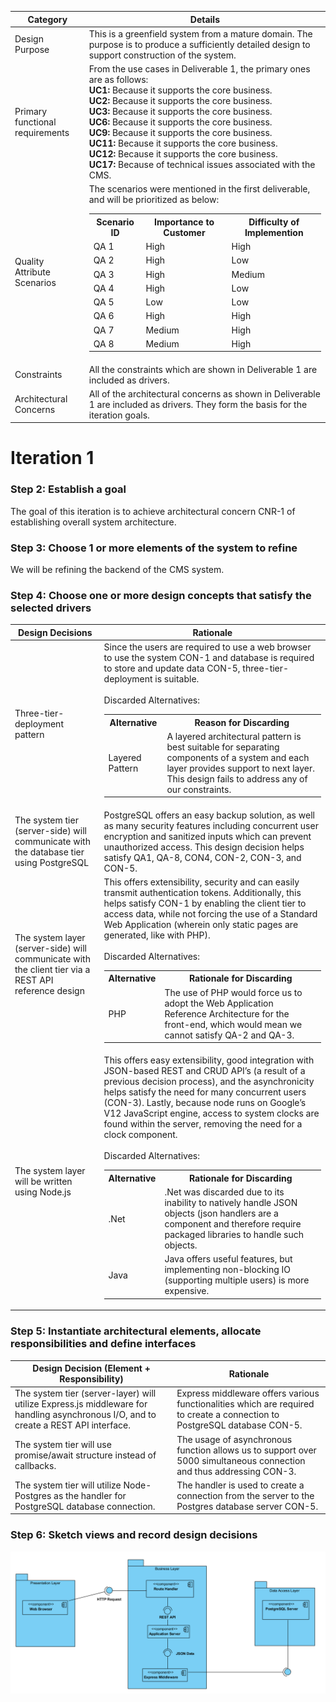 | Category                        | Details                                                      |
| ------------------------------- | ------------------------------------------------------------ |
| Design Purpose                  | This is a greenfield system from a mature domain. The purpose is to produce a sufficiently detailed design to support construction of the system. |
| Primary functional requirements | From the use cases in Deliverable 1, the primary ones are as follows:<br>**UC1:** Because it supports the core business.<br/>**UC2:** Because it supports the core business.<br/>**UC3:** Because it supports the core business.<br/>**UC6:** Because it supports the core business.<br/>**UC9:** Because it supports the core business.<br/>**UC11:** Because it supports the core business.<br/>**UC12:** Because it supports the core business.<br/>**UC17:** Because of technical issues associated with the CMS. |
| Quality Attribute Scenarios     | The scenarios were mentioned in the first deliverable, and will be prioritized as below:</br><table><tr><th>Scenario ID</th><th>Importance to Customer</th><th>Difficulty of Implemention</th></tr><tr><td>QA 1</td><td>High</td><td>High</td></tr><tr><td>QA 2</td><td>High</td><td>Low</td></tr><tr><td>QA 3</td><td>High</td><td>Medium</td></tr><tr><td>QA 4</td><td>High</td><td>Low</td></tr><tr><td>QA 5</td><td>Low</td><td>Low</td></tr><tr><td>QA 6</td><td>High</td><td>High</td></tr><tr><td>QA 7</td><td>Medium</td><td>High</td></tr><tr><td>QA 8</td><td>Medium</td><td>High</td></tr></table> |
| Constraints                     | All the constraints which are shown in Deliverable 1 are included as drivers. |
| Architectural Concerns          | All of the architectural concerns as shown in Deliverable 1 are included as drivers. They form the basis for the iteration goals. |

# Iteration 1
### Step 2: Establish a goal 
The goal of this iteration is to achieve architectural concern CNR-1 of establishing overall system architecture.

### Step 3: Choose 1 or more elements of the system to refine
We will be refining the backend of the CMS system. 

### Step 4: Choose one or more design concepts that satisfy the selected drivers
| Design Decisions                                             | Rationale                                                    |
| ------------------------------------------------------------ | ------------------------------------------------------------ |
| Three-tier-deployment pattern                                | Since the users are required to use a web browser to use the system CON-1 and database is required to store and update data CON-5, three-tier-deployment is suitable.<br><br>Discarded Alternatives: <br><table><tr><th>Alternative</th><th>Reason for Discarding</th></tr><tr><td>Layered Pattern</td><td>A layered architectural pattern is best suitable for separating components of a system and each layer provides support to next layer. This design fails to address any of our constraints. </td></tr></table> |
| The system tier (server-side) will communicate with the database tier using  PostgreSQL | PostgreSQL offers an easy backup solution, as well as many security features including concurrent user encryption and sanitized inputs which can prevent unauthorized access. This design decision helps satisfy QA1, QA-8, CON4, CON-2, CON-3, and CON-5. |
| The system layer (server-side) will communicate with the client tier via a REST API reference design | This offers extensibility, security and can easily transmit authentication tokens. Additionally, this helps satisfy CON-1 by enabling the client tier to access data, while not forcing the use of a Standard Web Application (wherein only static pages are generated, like with PHP). <br><br>Discarded Alternatives:<br><table><tr><th>Alternative</th><th>Rationale for Discarding</th></tr><tr><td>PHP</td><td>The use of PHP would force us to adopt the Web Application Reference Architecture for the front-end, which would mean we cannot satisfy QA-2 and QA-3.</td></tr></table> |
| The system layer will be written using Node.js | This offers easy extensibility, good integration with JSON-based REST and CRUD API’s (a result of a previous decision process), and the asynchronicity helps satisfy the need for many concurrent users (CON-3). Lastly, because node runs on Google’s V12 JavaScript engine, access to system clocks are found within the server, removing the need for a clock component.<br><br>Discarded Alternatives:<br><table><tr><th>Alternative</th><th>Rationale for Discarding</th></tr><tr><td>.Net</td><td>.Net was discarded due to its inability to natively handle JSON objects (json handlers are a component and therefore require packaged libraries to handle such objects. </td></tr><tr><td>Java</td><td>Java offers useful features, but implementing non-blocking IO (supporting multiple users) is more expensive. </td></tr></table>

### Step 5: Instantiate architectural elements, allocate responsibilities and define interfaces

| Design Decision (Element + Responsibility)                   | Rationale                                                    |
| ------------------------------------------------------------ | ------------------------------------------------------------ |
| The system tier (server-layer) will utilize Express.js middleware for handling asynchronous I/O, and to create a REST API interface. | Express middleware offers various functionalities which are required to create a connection to PostgreSQL database CON-5. |
| The system tier will use promise/await structure instead of callbacks. | The usage of asynchronous function allows us to support over 5000 simultaneous connection and thus addressing CON-3. |
| The system tier will utilize Node-Postgres as the handler for PostgreSQL database connection. | The handler is used to create a connection from the server to the Postgres database server CON-5. |

### Step 6: Sketch views and record design decisions

![](img1.png)

